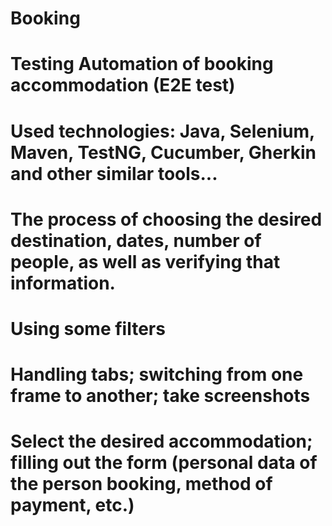# Booking
# Testing Automation of booking accommodation (E2E test)
# Used technologies: Java, Selenium, Maven, TestNG, Cucumber, Gherkin and other similar tools...
# The process of choosing the desired destination, dates, number of people, as well as verifying that information.
# Using some filters
# Handling tabs; switching from one frame to another; take screenshots
# Select the desired accommodation; filling out the form (personal data of the person booking, method of payment, etc.)
